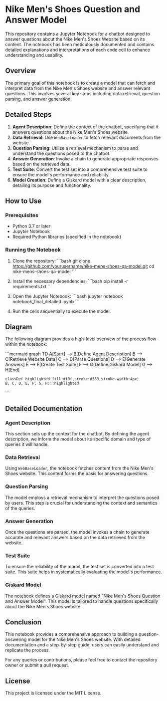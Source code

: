 
# Nike Men's Shoes Question and Answer Model

This repository contains a Jupyter Notebook for a chatbot designed to answer questions about the Nike Men's Shoes Website based on its content. The notebook has been meticulously documented and contains detailed explanations and interpretations of each code cell to enhance understanding and usability.

## Overview

The primary goal of this notebook is to create a model that can fetch and interpret data from the Nike Men's Shoes website and answer relevant questions. This involves several key steps including data retrieval, question parsing, and answer generation.

## Detailed Steps

1. **Agent Description**: Define the context of the chatbot, specifying that it answers questions about the Nike Men's Shoes website.
2. **Data Retrieval**: Use `WebBaseLoader` to fetch relevant documents from the website.
3. **Question Parsing**: Utilize a retrieval mechanism to parse and understand the questions posed to the chatbot.
4. **Answer Generation**: Invoke a chain to generate appropriate responses based on the retrieved data.
5. **Test Suite**: Convert the test set into a comprehensive test suite to ensure the model's performance and reliability.
6. **Model Creation**: Define a Giskard model with a clear description, detailing its purpose and functionality.

## How to Use

### Prerequisites

- Python 3.7 or later
- Jupyter Notebook
- Required Python libraries (specified in the notebook)

### Running the Notebook

1. Clone the repository:
   \`\`\`bash
   git clone https://github.com/yourusername/nike-mens-shoes-qa-model.git
   cd nike-mens-shoes-qa-model
   \`\`\`

2. Install the necessary dependencies:
   \`\`\`bash
   pip install -r requirements.txt
   \`\`\`

3. Open the Jupyter Notebook:
   \`\`\`bash
   jupyter notebook notebook_final_detailed.ipynb
   \`\`\`

4. Run the cells sequentially to execute the model.

## Diagram

The following diagram provides a high-level overview of the process flow within the notebook:

\`\`\`mermaid
graph TD
    A[Start] --> B[Define Agent Description]
    B --> C[Retrieve Website Data]
    C --> D[Parse Questions]
    D --> E[Generate Answers]
    E --> F[Create Test Suite]
    F --> G[Define Giskard Model]
    G --> H[End]

    classDef highlighted fill:#f9f,stroke:#333,stroke-width:4px;
    B, C, D, E, F, G, H:::highlighted
\`\`\`

## Detailed Documentation

### Agent Description

This section sets up the context for the chatbot. By defining the agent description, we inform the model about its specific domain and type of queries it will handle.

### Data Retrieval

Using `WebBaseLoader`, the notebook fetches content from the Nike Men's Shoes website. This content forms the basis for answering questions.

### Question Parsing

The model employs a retrieval mechanism to interpret the questions posed by users. This step is crucial for understanding the context and semantics of the queries.

### Answer Generation

Once the questions are parsed, the model invokes a chain to generate accurate and relevant answers based on the data retrieved from the website.

### Test Suite

To ensure the reliability of the model, the test set is converted into a test suite. This suite helps in systematically evaluating the model's performance.

### Giskard Model

The notebook defines a Giskard model named "Nike Men's Shoes Question and Answer Model". This model is tailored to handle questions specifically about the Nike Men's Shoes website.

## Conclusion

This notebook provides a comprehensive approach to building a question-answering model for the Nike Men's Shoes website. With detailed documentation and a step-by-step guide, users can easily understand and replicate the process.

For any queries or contributions, please feel free to contact the repository owner or submit a pull request.

## License

This project is licensed under the MIT License.
